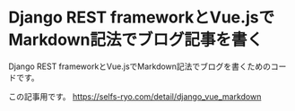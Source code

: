 # Django REST frameworkとVue.jsでMarkdown記法でブログ記事を書く

Django REST frameworkとVue.jsでMarkdown記法でブログを書くためのコードです。

この記事用です。
https://selfs-ryo.com/detail/django_vue_markdown
